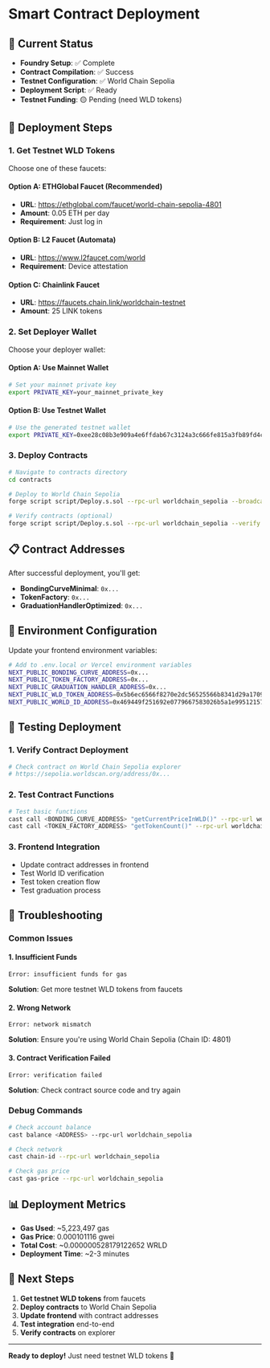 # Smart Contract Deployment

## 🎯 Current Status

- **Foundry Setup**: ✅ Complete
- **Contract Compilation**: ✅ Success
- **Testnet Configuration**: ✅ World Chain Sepolia
- **Deployment Script**: ✅ Ready
- **Testnet Funding**: 🟡 Pending (need WLD tokens)

## 🚀 Deployment Steps

### **1. Get Testnet WLD Tokens**

Choose one of these faucets:

#### **Option A: ETHGlobal Faucet (Recommended)**
- **URL**: https://ethglobal.com/faucet/world-chain-sepolia-4801
- **Amount**: 0.05 ETH per day
- **Requirement**: Just log in

#### **Option B: L2 Faucet (Automata)**
- **URL**: https://www.l2faucet.com/world
- **Requirement**: Device attestation

#### **Option C: Chainlink Faucet**
- **URL**: https://faucets.chain.link/worldchain-testnet
- **Amount**: 25 LINK tokens

### **2. Set Deployer Wallet**

Choose your deployer wallet:

#### **Option A: Use Mainnet Wallet**
```bash
# Set your mainnet private key
export PRIVATE_KEY=your_mainnet_private_key
```

#### **Option B: Use Testnet Wallet**
```bash
# Use the generated testnet wallet
export PRIVATE_KEY=0xee28c08b3e909a4e6ffdab67c3124a3c666fe815a3fb89fd4c76811b053ca6dc
```

### **3. Deploy Contracts**

```bash
# Navigate to contracts directory
cd contracts

# Deploy to World Chain Sepolia
forge script script/Deploy.s.sol --rpc-url worldchain_sepolia --broadcast

# Verify contracts (optional)
forge script script/Deploy.s.sol --rpc-url worldchain_sepolia --verify
```

## 📋 Contract Addresses

After successful deployment, you'll get:

- **BondingCurveMinimal**: `0x...`
- **TokenFactory**: `0x...`
- **GraduationHandlerOptimized**: `0x...`

## 🔧 Environment Configuration

Update your frontend environment variables:

```bash
# Add to .env.local or Vercel environment variables
NEXT_PUBLIC_BONDING_CURVE_ADDRESS=0x...
NEXT_PUBLIC_TOKEN_FACTORY_ADDRESS=0x...
NEXT_PUBLIC_GRADUATION_HANDLER_ADDRESS=0x...
NEXT_PUBLIC_WLD_TOKEN_ADDRESS=0x5b6ec6566f8270e2dc56525566b8341d29a17093
NEXT_PUBLIC_WORLD_ID_ADDRESS=0x469449f251692e0779667583026b5a1e99512157
```

## 🧪 Testing Deployment

### **1. Verify Contract Deployment**
```bash
# Check contract on World Chain Sepolia explorer
# https://sepolia.worldscan.org/address/0x...
```

### **2. Test Contract Functions**
```bash
# Test basic functions
cast call <BONDING_CURVE_ADDRESS> "getCurrentPriceInWLD()" --rpc-url worldchain_sepolia
cast call <TOKEN_FACTORY_ADDRESS> "getTokenCount()" --rpc-url worldchain_sepolia
```

### **3. Frontend Integration**
- Update contract addresses in frontend
- Test World ID verification
- Test token creation flow
- Test graduation process

## 🚨 Troubleshooting

### **Common Issues**

#### **1. Insufficient Funds**
```
Error: insufficient funds for gas
```
**Solution**: Get more testnet WLD tokens from faucets

#### **2. Wrong Network**
```
Error: network mismatch
```
**Solution**: Ensure you're using World Chain Sepolia (Chain ID: 4801)

#### **3. Contract Verification Failed**
```
Error: verification failed
```
**Solution**: Check contract source code and try again

### **Debug Commands**
```bash
# Check account balance
cast balance <ADDRESS> --rpc-url worldchain_sepolia

# Check network
cast chain-id --rpc-url worldchain_sepolia

# Check gas price
cast gas-price --rpc-url worldchain_sepolia
```

## 📊 Deployment Metrics

- **Gas Used**: ~5,223,497 gas
- **Gas Price**: 0.000101116 gwei
- **Total Cost**: ~0.000000528179122652 WRLD
- **Deployment Time**: ~2-3 minutes

## 🎯 Next Steps

1. **Get testnet WLD tokens** from faucets
2. **Deploy contracts** to World Chain Sepolia
3. **Update frontend** with contract addresses
4. **Test integration** end-to-end
5. **Verify contracts** on explorer

---

**Ready to deploy!** Just need testnet WLD tokens 🚀
